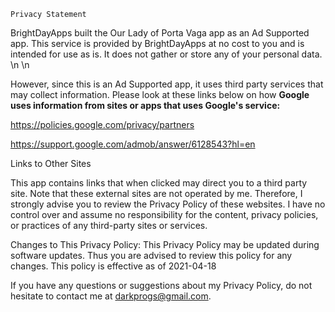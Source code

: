     Privacy Statement

   BrightDayApps built the Our Lady of Porta Vaga app as an Ad Supported app.
   This service is provided by BrightDayApps at no cost to you and is intended for use as is.
   It does not gather or store any of your personal data. \n \n

   However, since this is an Ad Supported app, it uses third party services that may
   collect information. Please look at these links below on how
   <b>Google uses information from sites or apps that uses Google\'s service:</b>

   https://policies.google.com/privacy/partners
  

   https://support.google.com/admob/answer/6128543?hl=en
  


   
   Links to Other Sites

   This app contains links that when clicked may direct you to a third party site.
   Note that these external sites are not operated by me.
   Therefore, I strongly
   advise you to review the Privacy Policy of these websites.
   I have no control over and assume no responsibility for the content,
   privacy policies, or practices
   of any third-party sites or services.

   Changes to This Privacy Policy:
   This Privacy Policy may be updated during software updates. Thus you are advised
   to review this policy for any changes. This policy is effective as of 2021-04-18
   
   If you have any questions or suggestions about my Privacy Policy,
   do not hesitate to contact me at darkprogs@gmail.com.


